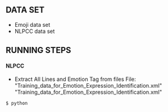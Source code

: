 ## DATA SET 
* Emoji data set   
* NLPCC data set    
## RUNNING STEPS

#### NLPCC
* Extract All Lines and Emotion Tag from files
File:   
"Training_data_for_Emotion_Expression_Identification.xml"  
"Training_data_for_Emotion_Expression_Identification.xml"  
```shell
$ python
```
